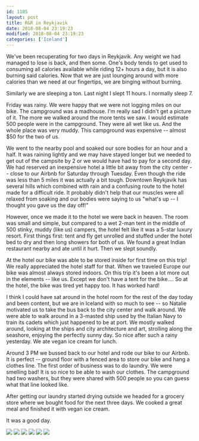 ```yaml
---
id: 1105
layout: post
title: R&R in Reykjavik
date: 2018-08-04 23:19:23
modified: 2018-08-04 23:19:23
categories: ['Iceland']
---
```


We've been recuperating for two days in Reykjavik. Any weight we had managed to lose is back, and then some. One's body tends to get used to consuming all calories available while riding 12+ hours a day, but it is also burning said calories. Now that we are just lounging around with more calories than we need at our fingertips, we are binging without burning.

Similarly we are sleeping a ton. Last night I slept 11 hours. I normally sleep 7.

Friday was rainy. We were happy that we were not logging miles on our bike. The campground was a madhouse. I'm really sad I didn't get a picture of it. The more we walked around the more tents we saw. I would estimate 500 people were in the campground. They were all wet like us. And the whole place was very muddy. This campground was expensive -- almost $50 for the two of us.

We went to the nearby pool and soaked our sore bodies for an hour and a half. It was raining lightly and we may have stayed longer but we needed to get out of the campsite by 2 or we would have had to pay for a second day. We had reserved an inexpensive hotel a little bit away from the city center -- close to our Airbnb for Saturday through Tuesday. Even though the ride was less than 5 miles it was actually a bit tough. Downtown Reykjavik has several hills which combined with rain and a confusing route to the hotel made for a difficult ride. It probably didn't help that our muscles were all relaxed from soaking and our bodies were saying to us "what's up -- I thought you gave us the day off!"

However, once we made it to the hotel we were back in heaven. The room was small and simple, but compared to a wet 2-man tent in the middle of 500 stinky, muddy (like us) campers, the hotel felt like it was a 5-star luxury resort. First things first: tent and fly get unrolled and stuffed under the hotel bed to dry and then long showers for both of us. We found a great Indian restaurant nearby and ate until it hurt. Then we slept soundly.

At the hotel our bike was able to be stored inside for first time on this trip! We really appreciated the hotel staff for that. When we traveled Europe our bike was almost always stored indoors. On this trip it's been a lot more out in the elements -- like us. Except we don't have a tent for the bike.... So at the hotel, the bike was tired yet happy too. It has worked hard!

I think I could have sat around in the hotel room for the rest of the day today and been content, but we are in Iceland with so much to see -- so Natalie motivated us to take the bus back to the city center and walk around. We were able to walk around in a 3-masted ship used by the Italian Navy to train its cadets which just happened to be at port. We mostly walked around, looking at the ships and city architecture and art, strolling along the seashore, enjoying the perfectly sunny day. So nice after such a rainy yesterday. We ate vegan ice cream for lunch.

Around 3 PM we bussed back to our hotel and rode our bike to our Airbnb. It is perfect -- ground floor with a fenced area to store our bike and hang a clothes line. The first order of business was to do laundry. We were smelling bad! It is so nice to be able to wash our clothes. The campground had two washers, but they were shared with 500 people so you can guess what that line looked like.

After getting our laundry started drying outside we headed for a grocery store where we bought food for the next three days. We cooked a great meal and finished it with vegan ice cream.

It was a good day.

![](https://whitingpt.files.wordpress.com/2018/08/img_20180804_115533.jpg)
![](https://whitingpt.files.wordpress.com/2018/08/img_20180804_1206317531029877303413733.jpg)
![](https://whitingpt.files.wordpress.com/2018/08/img_20180804_132223_1.jpg)
![](https://whitingpt.files.wordpress.com/2018/08/img_20180803_175412.jpg)
![](https://whitingpt.files.wordpress.com/2018/08/img_20180804_133712312503772863940138.jpg)
![](https://whitingpt.files.wordpress.com/2018/08/img_20180804_201827.jpg)
